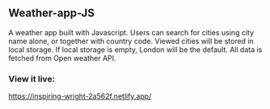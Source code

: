 ## Weather-app-JS
A weather app built with Javascript. Users can search for cities using city name alone, or together with country code. Viewed cities will be stored in local storage. If local storage is empty, London will be the default. All data is fetched from Open weather API. 

### View it live:
https://inspiring-wright-2a562f.netlify.app/
